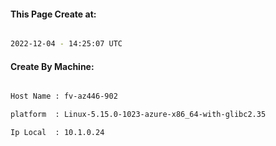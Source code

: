 
   
#### This Page Create at:

```bash

2022-12-04 - 14:25:07 UTC

```

#### Create By Machine:

```bash

Host Name : fv-az446-902

platform  : Linux-5.15.0-1023-azure-x86_64-with-glibc2.35

Ip Local  : 10.1.0.24

```

